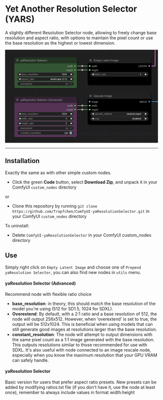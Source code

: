 # Yet Another Resolution Selector (YARS)

A slightly different Resolution Selector node, allowing to freely change base resolution and aspect ratio, with options to maintain the pixel count or use the base resolution as the highest or lowest dimension.

![Example](yeetctor.PNG)

---

## Installation

Exactly the same as with other simple custom nodes.

- Click the green **Code** button, select **Download Zip**, and unpack it in your ComfyUI `custom_nodes` directory

or

- Clone this repository by running `git clone https://github.com/Tropfchen/ComfyUI-yaResolutionSelector.git` in your ComfyUI `custom_nodes` directory

To uninstall:

- Delete `ComfyUI-yaResolutionSelector` in your ComfyUI custom_nodes directory

## Use

Simply right click on `Empty Latent Image` and choose one of `Prepend yaResolution Selector`, you can also find new nodes in `utils` menu.

#### yaResolution Selector (Advanced)

Recommend node with flexible ratio choice

- **base_resolution**: in theory, this should match the base resolution of the model you're using (512 for SD1.5, 1024 for SDXL).
- **Overextend**: By default, with a 2:1 ratio and a base resolution of 512, the node will output 256x512. However, when 'overextend' is set to true, the output will be 512x1024. This is beneficial when using models that can still generate good images at resolutions larger than the base resolution.
- **constant_resolution**: The node will attempt to output dimensions with the same pixel count as a 1:1 image generated with the base resolution. This outputs resolutions similar to those recommended for use with SDXL. It's also useful with node connected to an image rescale node, especially when you know the maximum resolution that your GPU VRAM can safely handle.

#### yaResolution Selector

Basic version for users that prefer aspect ratio presets. New presets can be added by modifying ratios.txt file (if you don't have it, use the node at least once), remember to always include values in format width:height
